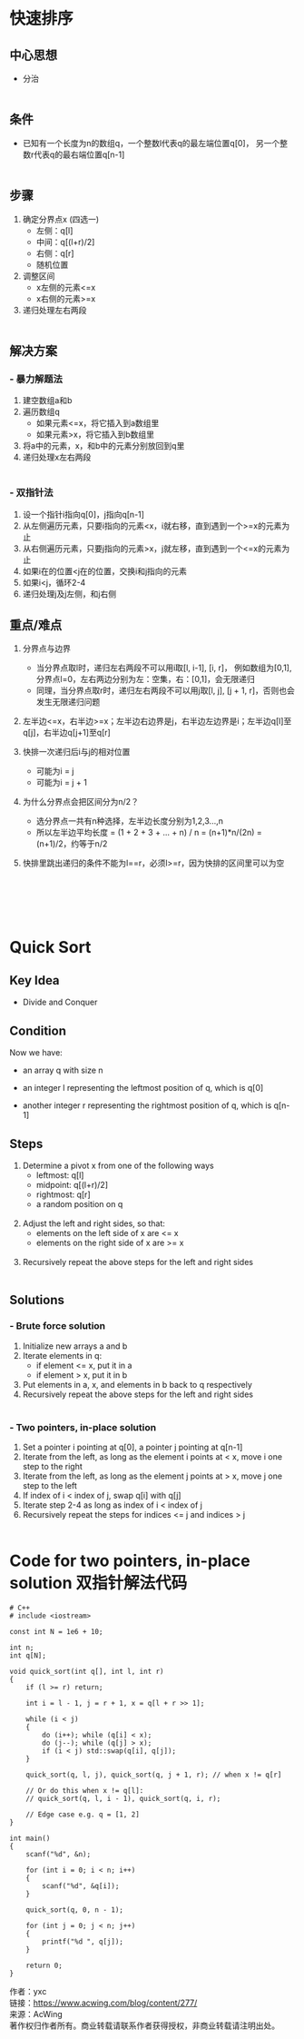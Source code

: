 # 快速排序
## 中心思想
- 分治
<br></br>

## 条件
- 已知有一个长度为n的数组q，一个整数l代表q的最左端位置q[0]， 另一个整数r代表q的最右端位置q[n-1]
<br></br>

## 步骤

1. 确定分界点x (四选一)
    - 左侧：q[l]
    - 中间：q[(l+r)/2]
    - 右侧：q[r]
    - 随机位置
2. 调整区间
    - x左侧的元素<=x
    - x右侧的元素>=x
3. 递归处理左右两段
<br></br>

## 解决方案
### - 暴力解题法
1. 建空数组a和b
2. 遍历数组q
    - 如果元素<=x，将它插入到a数组里
    - 如果元素>x，将它插入到b数组里
3. 将a中的元素，x，和b中的元素分别放回到q里
4. 递归处理x左右两段
<br></br>

### - 双指针法
1. 设一个指针i指向q[0]，j指向q[n-1]
2. 从左侧遍历元素，只要i指向的元素<x，i就右移，直到遇到一个>=x的元素为止
3. 从右侧遍历元素，只要j指向的元素>x，j就左移，直到遇到一个<=x的元素为止
4. 如果i在的位置<j在的位置，交换i和j指向的元素
5. 如果i<j，循环2-4
6. 递归处理j及j左侧，和j右侧

## 重点/难点
1. 分界点与边界
    - 当分界点取l时，递归左右两段不可以用i取[l, i-1], [i, r]， 例如数组为[0,1], 分界点l=0，左右两边分别为左：空集，右：[0,1]，会无限递归
    - 同理，当分界点取r时，递归左右两段不可以用j取[l, j], [j + 1, r]，否则也会发生无限递归问题

2. 左半边<=x，右半边>=x；左半边右边界是j，右半边左边界是i；左半边q[l]至q[j]，右半边q[j+1]至q[r]

3. 快排一次递归后i与j的相对位置
    - 可能为i = j
    - 可能为i = j + 1

4. 为什么分界点会把区间分为n/2？
    - 选分界点一共有n种选择，左半边长度分别为1,2,3...,n
    - 所以左半边平均长度 = (1 + 2 + 3 + ... + n) / n = (n+1)*n/(2n) = (n+1)/2，约等于n/2

5. 快排里跳出递归的条件不能为l==r，必须l>=r，因为快排的区间里可以为空

<br></br><br></br>

# Quick Sort

## Key Idea
- Divide and Conquer


## Condition

Now we have:
- an array q with size n

- an integer l representing the leftmost position of q, which is q[0]

- another integer r representing the rightmost position of q, which is q[n-1]


## Steps

1. Determine a pivot x from one of the following ways
    - leftmost: q[l]
    - midpoint: q[(l+r)/2]
    - rightmost: q[r]
    - a random position on q
<br></br>
2. Adjust the left and right sides, so that:
    - elements on the left side of x are <= x
    - elements on the right side of x are >= x
<br></br>
3. Recursively repeat the above steps for the left and right sides
<br></br>

## Solutions
### - Brute force solution
1. Initialize new arrays a and b
2. Iterate elements in q:
    - if element <= x, put it in a
    - if element > x, put it in b
3. Put elements in a, x, and elements in b back to q respectively
4. Recursively repeat the above steps for the left and right sides
<br></br>

### - Two pointers, in-place solution
1. Set a pointer i pointing at q[0], a pointer j pointing at q[n-1]
2. Iterate from the left, as long as the element i points at < x, move i one step to the right
3. Iterate from the left, as long as the element j points at > x, move j
one step to the left
4. If index of i < index of j, swap q[i] with q[j]
5. Iterate step 2-4 as long as index of i < index of j
6. Recursively repeat the steps for indices <= j and indices > j
<br></br>


# Code for two pointers, in-place solution 双指针解法代码
    # C++
    # include <iostream>

    const int N = 1e6 + 10;

    int n;
    int q[N];

    void quick_sort(int q[], int l, int r)
    {
        if (l >= r) return;
        
        int i = l - 1, j = r + 1, x = q[l + r >> 1];
        
        while (i < j)
        {
            do (i++); while (q[i] < x);
            do (j--); while (q[j] > x);
            if (i < j) std::swap(q[i], q[j]);
        }
        
        quick_sort(q, l, j), quick_sort(q, j + 1, r); // when x != q[r]
        
        // Or do this when x != q[l]:
        // quick_sort(q, l, i - 1), quick_sort(q, i, r);
        
        // Edge case e.g. q = [1, 2]
    }

    int main()
    {
        scanf("%d", &n);
        
        for (int i = 0; i < n; i++)
        {
            scanf("%d", &q[i]);
        }
        
        quick_sort(q, 0, n - 1);
        
        for (int j = 0; j < n; j++)
        {
            printf("%d ", q[j]);
        }
        
        return 0;
    }

作者：yxc<br/>
链接：https://www.acwing.com/blog/content/277/<br/>
来源：AcWing<br/>
著作权归作者所有。商业转载请联系作者获得授权，非商业转载请注明出处。